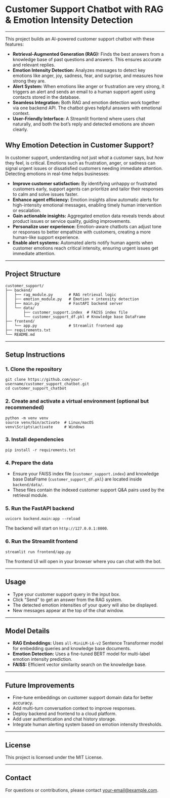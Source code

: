 <!DOCTYPE html>
<html lang="en">
<head>
  <meta charset="UTF-8" />
  
</head>
<body>

<h1>Customer Support Chatbot with RAG & Emotion Intensity Detection</h1>

<hr />

<p>This project builds an AI-powered customer support chatbot with these features:</p>

<ul>
  <li><strong>Retrieval-Augmented Generation (RAG):</strong> Finds the best answers from a knowledge base of past questions and answers. This ensures accurate and relevant replies.</li>
  <li><strong>Emotion Intensity Detection:</strong> Analyzes messages to detect key emotions like anger, joy, sadness, fear, and surprise, and measures how strong they are.</li>
  <li><strong>Alert System:</strong> When emotions like anger or frustration are very strong, it triggers an alert and sends an email to a human support agent using contacts stored in the database.</li>
  <li><strong>Seamless Integration:</strong> Both RAG and emotion detection work together via one backend API. The chatbot gives helpful answers with emotional context.</li>
  <li><strong>User-Friendly Interface:</strong> A Streamlit frontend where users chat naturally, and both the bot’s reply and detected emotions are shown clearly.</li>
</ul>


<h2>Why Emotion Detection in Customer Support?</h2>

<p>In customer support, understanding not just <em>what</em> a customer says, but <em>how</em> they feel, is critical. Emotions such as frustration, anger, or sadness can signal urgent issues or dissatisfied customers needing immediate attention. Detecting emotions in real-time helps businesses:</p>

<ul>
  <li><strong>Improve customer satisfaction:</strong> By identifying unhappy or frustrated customers early, support agents can prioritize and tailor their responses to calm and solve issues faster.</li>
  <li><strong>Enhance agent efficiency:</strong> Emotion insights allow automatic alerts for high-intensity emotional messages, enabling timely human intervention or escalation.</li>
  <li><strong>Gain actionable insights:</strong> Aggregated emotion data reveals trends about product issues or service quality, guiding improvements.</li>
  <li><strong>Personalize user experience:</strong> Emotion-aware chatbots can adjust tone or responses to better empathize with customers, creating a more human-like support experience.</li>
  <li><strong>Enable alert systems:</strong> Automated alerts notify human agents when customer emotions reach critical intensity, ensuring urgent issues get immediate attention.</li>
</ul>

<hr />

<h2>Project Structure</h2>
<pre><code>customer_support/
├── backend/
│   ├── rag_module.py       # RAG retrieval logic
│   ├── emotion_module.py   # Emotion + intensity detection
│   ├── main.py             # FastAPI backend server
│   └── data/
│       ├── customer_support.index  # FAISS index file
│       └── customer_support_df.pkl # Knowledge base DataFrame
├── frontend/
│   └── app.py              # Streamlit frontend app
├── requirements.txt
└── README.md
</code></pre>

<hr />

<h2>Setup Instructions</h2>

<h3>1. Clone the repository</h3>
<pre><code>git clone https://github.com/your-username/customer_support_chatbot.git
cd customer_support_chatbot
</code></pre>

<h3>2. Create and activate a virtual environment (optional but recommended)</h3>
<pre><code>python -m venv venv
source venv/bin/activate  # Linux/macOS
venv\Scripts\activate     # Windows
</code></pre>

<h3>3. Install dependencies</h3>
<pre><code>pip install -r requirements.txt
</code></pre>

<h3>4. Prepare the data</h3>
<ul>
  <li>Ensure your FAISS index file (<code>customer_support.index</code>) and knowledge base DataFrame (<code>customer_support_df.pkl</code>) are located inside <code>backend/data/</code>.</li>
  <li>These files contain the indexed customer support Q&amp;A pairs used by the retrieval module.</li>
</ul>

<h3>5. Run the FastAPI backend</h3>
<pre><code>uvicorn backend.main:app --reload
</code></pre>
<p>The backend will start on <code>http://127.0.0.1:8000</code>.</p>

<h3>6. Run the Streamlit frontend</h3>
<pre><code>streamlit run frontend/app.py
</code></pre>
<p>The frontend UI will open in your browser where you can chat with the bot.</p>

<hr />

<h2>Usage</h2>
<ul>
  <li>Type your customer support query in the input box.</li>
  <li>Click "Send" to get an answer from the RAG system.</li>
  <li>The detected emotion intensities of your query will also be displayed.</li>
  <li>New messages appear at the top of the chat window.</li>
</ul>

<hr />

<h2>Model Details</h2>
<ul>
  <li><strong>RAG Embeddings:</strong> Uses <code>all-MiniLM-L6-v2</code> Sentence Transformer model for embedding queries and knowledge base documents.</li>
  <li><strong>Emotion Detection:</strong> Uses a fine-tuned BERT model for multi-label emotion intensity prediction.</li>
  <li><strong>FAISS:</strong> Efficient vector similarity search on the knowledge base.</li>
</ul>

<hr />

<h2>Future Improvements</h2>
<ul>
  <li>Fine-tune embeddings on customer support domain data for better accuracy.</li>
  <li>Add multi-turn conversation context to improve responses.</li>
  <li>Deploy backend and frontend to a cloud platform.</li>
  <li>Add user authentication and chat history storage.</li>
  <li>Integrate human alerting system based on emotion intensity thresholds.</li>
</ul>

<hr />

<h2>License</h2>
<p>This project is licensed under the MIT License.</p>

<hr />

<h2>Contact</h2>
<p>For questions or contributions, please contact <a href="mailto:your-email@example.com">your-email@example.com</a>.</p>

</body>
</html>
